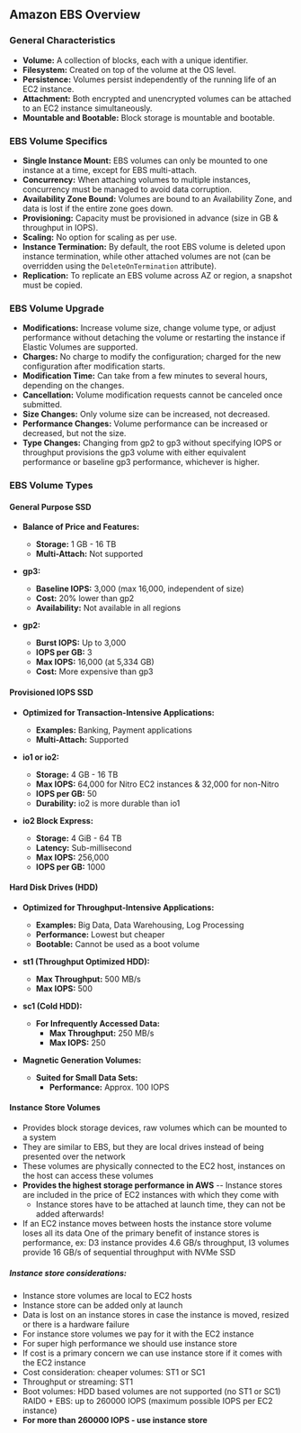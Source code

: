 ## Amazon EBS Overview

### General Characteristics
- **Volume:** A collection of blocks, each with a unique identifier.
- **Filesystem:** Created on top of the volume at the OS level.
- **Persistence:** Volumes persist independently of the running life of an EC2 instance.
- **Attachment:** Both encrypted and unencrypted volumes can be attached to an EC2 instance simultaneously.
- **Mountable and Bootable:** Block storage is mountable and bootable.

### EBS Volume Specifics
- **Single Instance Mount:** EBS volumes can only be mounted to one instance at a time, except for EBS multi-attach.
- **Concurrency:** When attaching volumes to multiple instances, concurrency must be managed to avoid data corruption.
- **Availability Zone Bound:** Volumes are bound to an Availability Zone, and data is lost if the entire zone goes down.
- **Provisioning:** Capacity must be provisioned in advance (size in GB & throughput in IOPS).
- **Scaling:** No option for scaling as per use.
- **Instance Termination:** By default, the root EBS volume is deleted upon instance termination, while other attached volumes are not (can be overridden using the `DeleteOnTermination` attribute).
- **Replication:** To replicate an EBS volume across AZ or region, a snapshot must be copied.

### EBS Volume Upgrade
- **Modifications:** Increase volume size, change volume type, or adjust performance without detaching the volume or restarting the instance if Elastic Volumes are supported.
- **Charges:** No charge to modify the configuration; charged for the new configuration after modification starts.
- **Modification Time:** Can take from a few minutes to several hours, depending on the changes.
- **Cancellation:** Volume modification requests cannot be canceled once submitted.
- **Size Changes:** Only volume size can be increased, not decreased.
- **Performance Changes:** Volume performance can be increased or decreased, but not the size.
- **Type Changes:** Changing from gp2 to gp3 without specifying IOPS or throughput provisions the gp3 volume with either equivalent performance or baseline gp3 performance, whichever is higher.

### EBS Volume Types

#### General Purpose SSD
- **Balance of Price and Features:**
  - **Storage:** 1 GB - 16 TB
  - **Multi-Attach:** Not supported

- **gp3:**
  - **Baseline IOPS:** 3,000 (max 16,000, independent of size)
  - **Cost:** 20% lower than gp2
  - **Availability:** Not available in all regions

- **gp2:**
  - **Burst IOPS:** Up to 3,000
  - **IOPS per GB:** 3
  - **Max IOPS:** 16,000 (at 5,334 GB)
  - **Cost:** More expensive than gp3

#### Provisioned IOPS SSD
- **Optimized for Transaction-Intensive Applications:**
  - **Examples:** Banking, Payment applications
  - **Multi-Attach:** Supported

- **io1 or io2:**
  - **Storage:** 4 GB - 16 TB
  - **Max IOPS:** 64,000 for Nitro EC2 instances & 32,000 for non-Nitro
  - **IOPS per GB:** 50
  - **Durability:** io2 is more durable than io1

- **io2 Block Express:**
  - **Storage:** 4 GiB - 64 TB
  - **Latency:** Sub-millisecond
  - **Max IOPS:** 256,000
  - **IOPS per GB:** 1000

#### Hard Disk Drives (HDD)
- **Optimized for Throughput-Intensive Applications:**
  - **Examples:** Big Data, Data Warehousing, Log Processing
  - **Performance:** Lowest but cheaper
  - **Bootable:** Cannot be used as a boot volume

- **st1 (Throughput Optimized HDD):**
  - **Max Throughput:** 500 MB/s
  - **Max IOPS:** 500

- **sc1 (Cold HDD):**
  - **For Infrequently Accessed Data:**
    - **Max Throughput:** 250 MB/s
    - **Max IOPS:** 250

- **Magnetic Generation Volumes:**
  - **Suited for Small Data Sets:**
    - **Performance:** Approx. 100 IOPS

#### Instance Store Volumes
- Provides block storage devices, raw volumes which can be mounted to a system
- They are similar to EBS, but they are local drives instead of being presented over the network
- These volumes are physically connected to the EC2 host, instances on the host can access these volumes
- **Provides the highest storage performance in AWS**
-- Instance stores are included in the price of EC2 instances with which they come with
  - Instance stores have to be attached at launch time, they can not be added afterwards!
- If an EC2 instance moves between hosts the instance store volume loses all its data
One of the primary benefit of instance stores is performance, ex: D3 instance provides 4.6 GB/s throughput, I3 volumes provide 16 GB/s of sequential throughput with NVMe SSD
##### Instance store considerations:
- Instance store volumes are local to EC2 hosts
- Instance store can be added only at launch
- Data is lost on an instance stores in case the instance is moved, resized or there is a hardware failure
- For instance store volumes we pay for it with the EC2 instance
- For super high performance we should use instance store
- If cost is a primary concern we can use instance store if it comes with the EC2 instance
- Cost consideration: cheaper volumes: ST1 or SC1
- Throughput or streaming: ST1
- Boot volumes: HDD based volumes are not supported (no ST1 or SC1)
RAID0 + EBS: up to 260000 IOPS (maximum possible IOPS per EC2 instance)
- **For more than 260000 IOPS - use instance store**